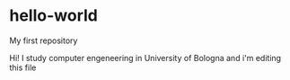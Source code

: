 # hello-world

My first repository

Hi! 
I study computer engeneering in University of Bologna and i'm editing this file

